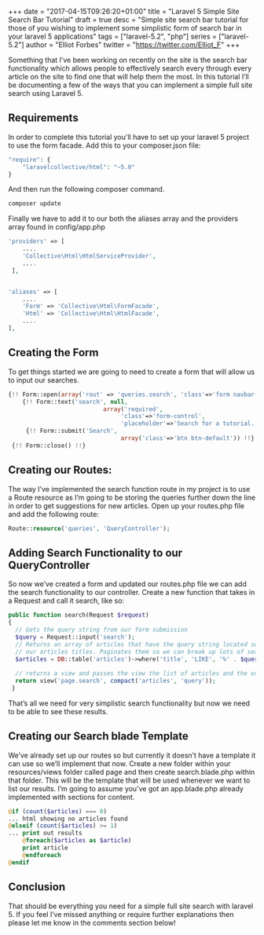 +++
date = "2017-04-15T09:26:20+01:00"
title = "Laravel 5 Simple Site Search Bar Tutorial"
draft = true
desc = "Simple site search bar tutorial for those of you wishing to implement some simplistic form of search bar in your laravel 5 applications"
tags = ["laravel-5.2", "php"]
series = ["laravel-5.2"]
author = "Elliot Forbes"
twitter = "https://twitter.com/Elliot_F"
+++

<p>Something that I’ve been working on recently on the site is the search bar functionality which allows people to effectively search every through every article on the site to find one that will help them the most. In this tutorial I’ll be documenting a few of the ways that you can implement a simple full site search using Laravel 5.</p>

<h2>Requirements</h2>

<p>In order to complete this tutorial you'll have to set up your laravel 5 project to use the form facade. Add this to your composer.json file:</p>

```php
"require": {
    "laravelcollective/html": "~5.0"
}
```

<p>And then run the following composer command.</p>

```bash
composer update
```

<p>Finally we have to add it to our both the aliases array and the providers array found in config/app.php</p>

```php
'providers' => [
    ....
    'Collective\Html\HtmlServiceProvider',
    ....
 ],


'aliases' => [
    ....
    'Form' => 'Collective\Html\FormFacade',
    'Html' => 'Collective\Html\HtmlFacade',
    ....
],
```

<h2>Creating the Form</h2>

<p>To get things started we are going to need to create a form that will allow us to input our searches. </p>

```php
{!! Form::open(array('rout' => 'queries.search', 'class'=>'form navbar-form navbar-right searchform')) !!}
    {!! Form::text('search', null,
                           array('required',
                                'class'=>'form-control',
                                'placeholder'=>'Search for a tutorial...')) !!}
     {!! Form::submit('Search',
                                array('class'=>'btn btn-default')) !!}
 {!! Form::close() !!}
```

<h2>Creating our Routes:</h2>

<p>The way I’ve implemented the search function route in my project is to use a Route resource as I’m going to be storing the queries further down the line in order to get suggestions for new articles. Open up your routes.php file and add the following route:</p>

```php
Route::resource('queries', 'QueryController');
```

<h2>Adding Search Functionality to our QueryController</h2>

<p>So now we’ve created a form and updated our routes.php file we can add the search functionality to our controller. Create a new function that takes in a Request and call it search, like so:</p>

```php
public function search(Request $request)
{
  // Gets the query string from our form submission 
  $query = Request::input('search');
  // Returns an array of articles that have the query string located somewhere within 
  // our articles titles. Paginates them so we can break up lots of search results.
  $articles = DB::table('articles')->where('title', 'LIKE', '%' . $query . '%')->paginate(10);
      
  // returns a view and passes the view the list of articles and the original query.
  return view('page.search', compact('articles', 'query'));
 }
```

<p>That’s all we need for very simplistic search functionality but now we need to be able to see these results.</p>

<h2>Creating our Search blade Template</h2>

<p>We’ve already set up our routes so but currently it doesn’t have a template it can use so we’ll implement that now. Create a new folder within your resources/views folder called page and then create search.blade.php within that folder. This will be the template that will be used whenever we want to list our results. I’m going to assume you’ve got an app.blade.php already implemented with sections for content.</p>

```php
@if (count($articles) === 0)
... html showing no articles found
@elseif (count($articles) >= 1)
... print out results
    @foreach($articles as $article)
    print article
    @endforeach
@endif
```

<h2>Conclusion</h2>

<p>That should be everything you need for a simple full site search with laravel 5. If you feel I’ve missed anything or require further explanations then please let me know in the comments section below!</p>
